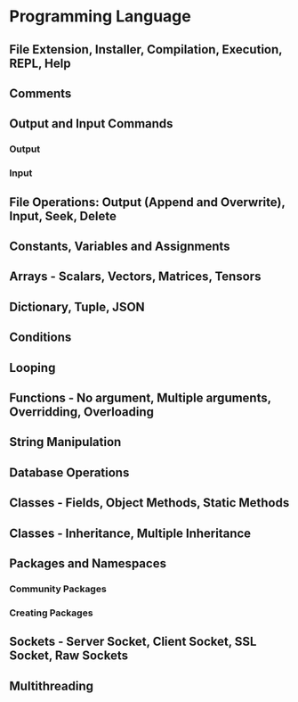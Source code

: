 # Programming Language #

## File Extension, Installer, Compilation, Execution, REPL, Help ##

## Comments ##


## Output and Input Commands ##   
### Output ###   
### Input ###    


## File Operations: Output (Append and Overwrite), Input, Seek, Delete ##   

## Constants, Variables and Assignments ##

## Arrays - Scalars, Vectors, Matrices, Tensors ##

## Dictionary, Tuple, JSON ##

## Conditions ##

## Looping ##

## Functions - No argument, Multiple arguments, Overridding, Overloading ##

## String Manipulation ##

## Database Operations ##

## Classes - Fields, Object Methods, Static Methods ##

## Classes - Inheritance, Multiple Inheritance ##

## Packages and Namespaces ##   
### Community Packages ###   
### Creating Packages ###   

## Sockets - Server Socket, Client Socket, SSL Socket, Raw Sockets ##

## Multithreading ##
